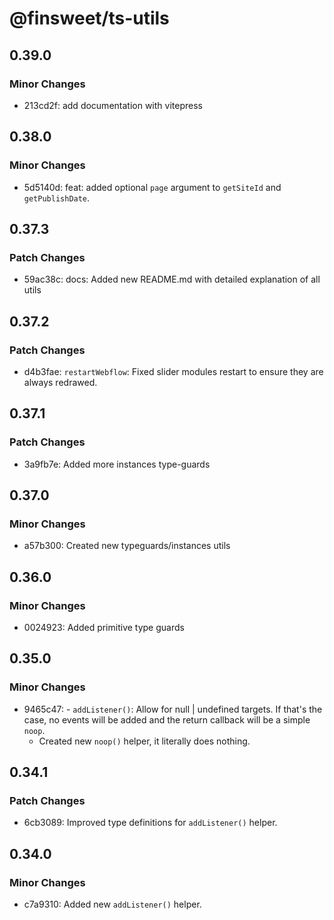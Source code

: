 # @finsweet/ts-utils

## 0.39.0

### Minor Changes

- 213cd2f: add documentation with vitepress

## 0.38.0

### Minor Changes

- 5d5140d: feat: added optional `page` argument to `getSiteId` and `getPublishDate`.

## 0.37.3

### Patch Changes

- 59ac38c: docs: Added new README.md with detailed explanation of all utils

## 0.37.2

### Patch Changes

- d4b3fae: `restartWebflow`: Fixed slider modules restart to ensure they are always redrawed.

## 0.37.1

### Patch Changes

- 3a9fb7e: Added more instances type-guards

## 0.37.0

### Minor Changes

- a57b300: Created new typeguards/instances utils

## 0.36.0

### Minor Changes

- 0024923: Added primitive type guards

## 0.35.0

### Minor Changes

- 9465c47: - `addListener()`: Allow for null | undefined targets. If that's the case, no events will be added and the return callback will be a simple `noop`.
  - Created new `noop()` helper, it literally does nothing.

## 0.34.1

### Patch Changes

- 6cb3089: Improved type definitions for `addListener()` helper.

## 0.34.0

### Minor Changes

- c7a9310: Added new `addListener()` helper.
